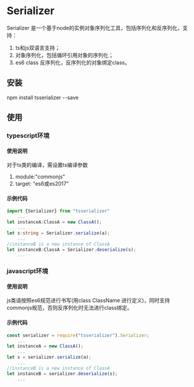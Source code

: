 # Serializer
Serializer 是一个基于node的实例对象序列化工具，包括序列化和反序列化，支持：  
1. ts和js双语言支持；
2. 对象序列化，包括循环引用对象的序列化；
3. es6 class 反序列化，反序列化的对象绑定class。

## 安装
npm install tsserializer --save
## 使用
### typescript环境
#### 使用说明
对于ts类的编译，需设置ts编译参数
  1. module:"commonjs"
  2. target: "es6或es2017"
#### 示例代码
```typescript
import {Serializer} from "tsserializer"
    ...
let instanceA:ClassA = new ClassA();
    ...
let s:string = Serializer.serialize(a);
    ...
//instanceB is a new instance of ClassA
let instanceB:ClassA = Serializer.deserialize(s);
    ... 
```
### javascript环境
#### 使用说明
js类请按照es6规范进行书写(用class ClassName 进行定义)，同时支持commonjs规范，否则反序列化时无法进行class绑定。
#### 示例代码
```javascript
const serializer = require("tsserializer").Serializer;
    ...
let instanceA = new ClassA();
    ...
let s = serializer.serialize(a);
    ...
//instanceB is a new instance of ClassA
let instanceB = serializer.deserialize(s);
    ... 
```